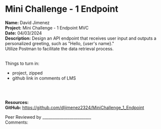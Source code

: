 # Mini Challenge - 1 Endpoint

<b>Name:</b> David Jimenez<br>
<b>Project:</b> Mini Challenge - 1 Endpoint MVC <br>
<b>Date:</b> 04/03/2024 <br>
<strong>Description:</strong>
Design an API endpoint that receives user input and outputs a personalized greeting, such as "Hello, {user's name}." <br>
Utilize Postman to facilitate the data retrieval process.<br><br>

Things to turn in: <br>
- project, zipped <br>
- github link in comments of LMS <br>

<br><br>

<b>Resources:</b> <br>
<b>GitHub:</b> https://github.com/dljimenez2324/MiniChallenge_1_Endpoint <br>


Peer Reviewed by _________________________ <br>
Comments:  <br>



